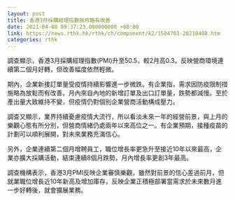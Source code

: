 ```yaml
---
layout: post
title: 香港3月採購經理指數按月略有改善
date: 2021-04-08 09:37:23.000000000 +08:00
link: https://news.rthk.hk/rthk/ch/component/k2/1584703-20210408.htm
categories: rthk
---
```


調查顯示，香港3月採購經理指數(PMI)升至50.5，較2月高0.3。反映營商環境連續第二個月好轉，但改善幅度依然輕微。

期內，企業新接訂單量受疫情持續影響進一步微跌。有企業指，需求因防疫限制措施略為放鬆而有改善。月內來自內地的新增訂單及出口訂單量，跌勢都減慢。至於產出量大致維持不變，但疫情仍對個別企業營商活動構成壓力。

調查又顯示，業界持續憂慮疫情大流行，所以看淡未來一年的經營前景，與上月的樂觀心態有所分別，但營商情緒仍處兩年以來高位之一。有企業預期，接種疫苗的計劃可以順利展開，對未來業務充滿信心。

另外，企業連續第二個月增聘員工，職位增長率更急升至接近10年以來最高，企業亦擴大採購活動，結束連續8個月跌勢，月內增長率更創3年最高。

調查機構表示，香港3月PMI反映企業審慎樂觀，雖然對前景的信心差過前月，但就業職位增長近10年新高及增加庫存，反映企業正積極部署當需求於未來數月進一步好轉後，就會擴展業務。
